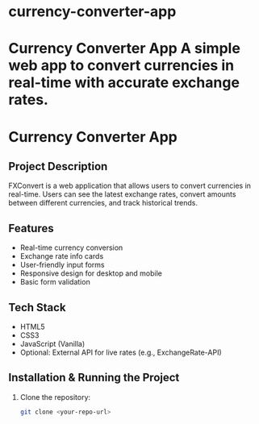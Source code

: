 # currency-converter-app
# Currency Converter App A simple web app to convert currencies in real-time with accurate exchange rates.
# Currency Converter App

## Project Description
FXConvert is a web application that allows users to convert currencies in real-time. Users can see the latest exchange rates, convert amounts between different currencies, and track historical trends.

## Features
- Real-time currency conversion
- Exchange rate info cards
- User-friendly input forms
- Responsive design for desktop and mobile
- Basic form validation

## Tech Stack
- HTML5
- CSS3
- JavaScript (Vanilla)
- Optional: External API for live rates (e.g., ExchangeRate-API)

## Installation & Running the Project
1. Clone the repository:
   ```bash
   git clone <your-repo-url>
